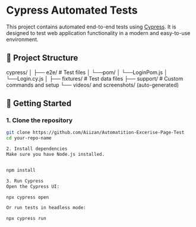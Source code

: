 # Cypress Automated Tests

This project contains automated end-to-end tests using [Cypress](https://www.cypress.io/). It is designed to test web application functionality in a modern and easy-to-use environment.

## 📁 Project Structure

cypress/
│
├── e2e/ # Test files
│ └──pom/
│     └──LoginPom.js 
│ └──Login.cy.js
│
├── fixtures/ # Test data files
├── support/ # Custom commands and setup
└── videos/ and screenshots/ (auto-generated)


## 🚀 Getting Started

### 1. Clone the repository

```bash
git clone https://github.com/Aiizan/Automatition-Excerise-Page-Test
cd your-repo-name

2. Install dependencies
Make sure you have Node.js installed.


npm install

3. Run Cypress
Open the Cypress UI:

npx cypress open

Or run tests in headless mode:

npx cypress run

